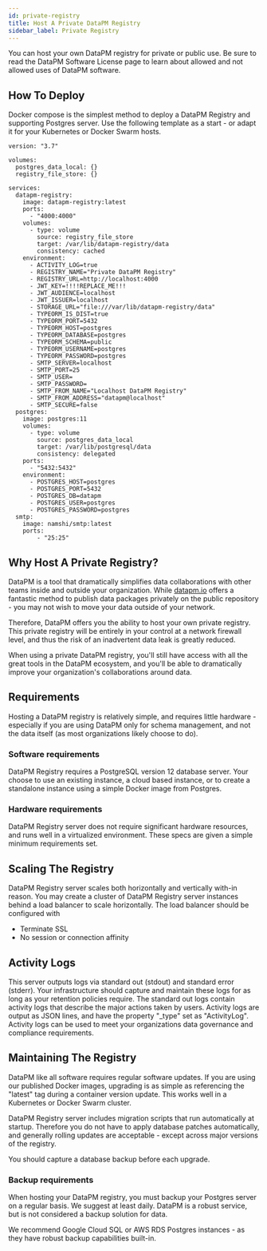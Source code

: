 ```yaml
---
id: private-registry
title: Host A Private DataPM Registry
sidebar_label: Private Registry
---
```


You can host your own DataPM registry for private or public use. Be sure to read the DataPM Software License page to learn about allowed and not allowed uses of DataPM software.

## How To Deploy

Docker compose is the simplest method to deploy a DataPM Registry and supporting Postgres server. Use the following template as a start - or adapt it for your Kubernetes or Docker Swarm hosts.

```text
version: "3.7"

volumes:
  postgres_data_local: {}
  registry_file_store: {}

services:
  datapm-registry:
    image: datapm-registry:latest
    ports:
      - "4000:4000"
    volumes:
      - type: volume
        source: registry_file_store
        target: /var/lib/datapm-registry/data
        consistency: cached
    environment:
      - ACTIVITY_LOG=true
      - REGISTRY_NAME="Private DataPM Registry"
      - REGISTRY_URL=http://localhost:4000
      - JWT_KEY=!!!!REPLACE_ME!!!
      - JWT_AUDIENCE=localhost
      - JWT_ISSUER=localhost
      - STORAGE_URL="file:///var/lib/datapm-registry/data"
      - TYPEORM_IS_DIST=true
      - TYPEORM_PORT=5432
      - TYPEORM_HOST=postgres
      - TYPEORM_DATABASE=postgres
      - TYPEORM_SCHEMA=public
      - TYPEORM_USERNAME=postgres
      - TYPEORM_PASSWORD=postgres
      - SMTP_SERVER=localhost
      - SMTP_PORT=25
      - SMTP_USER=
      - SMTP_PASSWORD=
      - SMTP_FROM_NAME="Localhost DataPM Registry"
      - SMTP_FROM_ADDRESS="datapm@localhost"
      - SMTP_SECURE=false
  postgres:
    image: postgres:11
    volumes:
      - type: volume
        source: postgres_data_local
        target: /var/lib/postgresql/data
        consistency: delegated
    ports:
      - "5432:5432"
    environment:
      - POSTGRES_HOST=postgres
      - POSTGRES_PORT=5432
      - POSTGRES_DB=datapm
      - POSTGRES_USER=postgres
      - POSTGRES_PASSWORD=postgres
  smtp:
    image: namshi/smtp:latest
    ports:
        - "25:25"

```

## Why Host A Private Registry?

DataPM is a tool that dramatically simplifies data collaborations with other teams inside and outside your organization. While [datapm.io](https://datapm.io) offers a fantastic method to publish data packages privately on the public repository - you may not wish to move your data outside of your network.

Therefore, DataPM offers you the ability to host your own private registry. This private registry will be entirely in your control at a network firewall level, and thus the risk of an inadvertent data leak is greatly reduced.

When using a private DataPM registry, you'll still have access with all the great tools in the DataPM ecosystem, and you'll be able to dramatically improve your organization's collaborations around data.

## Requirements

Hosting a DataPM registry is relatively simple, and requires little hardware - especially if you are using DataPM only for schema management, and not the data itself (as most organizations likely choose to do).

### Software requirements

DataPM Registry requires a PostgreSQL version 12 database server. Your choose to use an existing instance, a cloud based instance, or to create a standalone instance using a simple Docker image from Postgres.

### Hardware requirements

DataPM Registry server does not require significant hardware resources, and runs well in a virtualized environment. These specs are given a simple minimum requirements set.

## Scaling The Registry

DataPM Registry server scales both horizontally and vertically with-in reason. You may create a cluster of DataPM Registry server instances behind a load balancer to scale horizontally. The load balancer should be configured with

-   Terminate SSL
-   No session or connection affinity

## Activity Logs

This server outputs logs via standard out (stdout) and standard error (stderr). Your infrastructure should capture and maintain these logs for as long as your retention policies require. The standard out logs contain activity logs that describe the major actions taken by users. Activity logs are output as JSON lines, and have the property "\_type" set as "ActivityLog". Activity logs can be used to meet your organizations data governance and compliance requirements.

## Maintaining The Registry

DataPM like all software requires regular software updates. If you are using our published Docker images, upgrading is as simple as referencing the "latest" tag during a container version update. This works well in a Kubernetes or Docker Swarm cluster.

DataPM Registry server includes migration scripts that run automatically at startup. Therefore you do not have to apply database patches automatically, and generally rolling updates are acceptable - except across major versions of the registry.

You should capture a database backup before each upgrade.

### Backup requirements

When hosting your DataPM registry, you must backup your Postgres server on a regular basis. We suggest at least daily. DataPM is a robust service, but is not considered a backup solution for data.

We recommend Google Cloud SQL or AWS RDS Postgres instances - as they have robust backup capabilities built-in.

